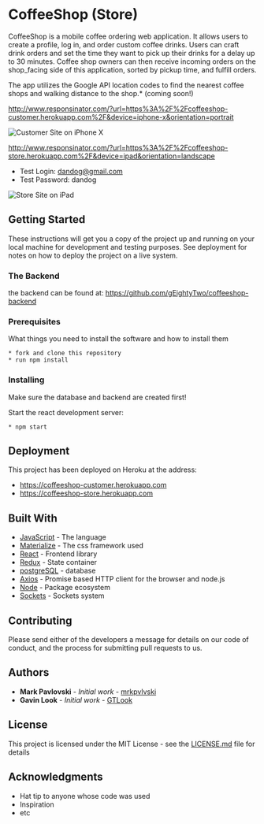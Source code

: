 # CoffeeShop (Store)

CoffeeShop is a mobile coffee ordering web application.  It allows users to create a profile, log in, and order custom coffee drinks. Users can craft drink orders and set the time they want to pick up their drinks for a delay up to 30 minutes.  Coffee shop owners can then receive incoming orders on the shop_facing side of this application, sorted by pickup time, and fulfill orders.

The app utilizes the Google API location codes to find the nearest coffee shops and walking distance to the shop.* (coming soon!)

http://www.responsinator.com/?url=https%3A%2F%2Fcoffeeshop-customer.herokuapp.com%2F&device=iphone-x&orientation=portrait

![Customer Site on iPhone X](https://i.imgur.com/4n7bFQZ.png)

http://www.responsinator.com/?url=https%3A%2F%2Fcoffeeshop-store.herokuapp.com%2F&device=ipad&orientation=landscape
* Test Login: dandog@gmail.com
* Test Password: dandog

![Store Site on iPad](https://i.imgur.com/jNlLr4a.png)

## Getting Started

These instructions will get you a copy of the project up and running on your local machine for development and testing purposes. See deployment for notes on how to deploy the project on a live system.

### The Backend

the backend can be found at: https://github.com/gEightyTwo/coffeeshop-backend

### Prerequisites

What things you need to install the software and how to install them

```shell
* fork and clone this repository
* run npm install
```

### Installing

Make sure the database and backend are created first!

Start the react development server:

```shell
* npm start
```


## Deployment

This project has been deployed on Heroku at the address:
* https://coffeeshop-customer.herokuapp.com
* https://coffeeshop-store.herokuapp.com

## Built With

* [JavaScript](https://www.javascript.com/) - The language
* [Materialize](https://materializecss.com/) - The css framework used
* [React](https://reactjs.org/) - Frontend library
* [Redux](https://redux.js.org/) - State container
* [postgreSQL](https://www.postgresql.org/) - database
* [Axios](https://github.com/axios/axios) - Promise based HTTP client for the browser and node.js
* [Node](https://nodejs.org/en/) - Package ecosystem
* [Sockets](https://sockets.io) - Sockets system


## Contributing

Please send either of the developers a message for details on our code of conduct, and the process for submitting pull requests to us.

## Authors

* **Mark Pavlovski** - *Initial work* - [mrkpvlvski](https://github.com/mrkpvlvski)
* **Gavin Look** - *Initial work* - [GTLook](https://github.com/GTLook/)

## License

This project is licensed under the MIT License - see the [LICENSE.md](LICENSE.md) file for details

## Acknowledgments

* Hat tip to anyone whose code was used
* Inspiration
* etc
